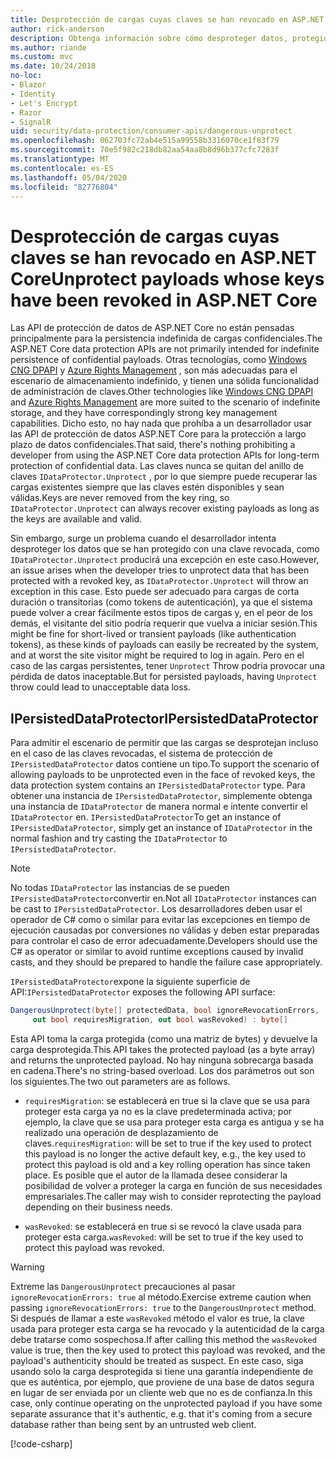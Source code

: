 ```yaml
---
title: Desprotección de cargas cuyas claves se han revocado en ASP.NET Core
author: rick-anderson
description: Obtenga información sobre cómo desproteger datos, protegidos con claves que se han revocado, en una aplicación ASP.NET Core.
ms.author: riande
ms.custom: mvc
ms.date: 10/24/2018
no-loc:
- Blazor
- Identity
- Let's Encrypt
- Razor
- SignalR
uid: security/data-protection/consumer-apis/dangerous-unprotect
ms.openlocfilehash: 062703fc72ab4e515a99558b3316070ce1f83f79
ms.sourcegitcommit: 70e5f982c218db82aa54aa8b8d96b377cfc7283f
ms.translationtype: MT
ms.contentlocale: es-ES
ms.lasthandoff: 05/04/2020
ms.locfileid: "82776804"
---
```

# <a name="unprotect-payloads-whose-keys-have-been-revoked-in-aspnet-core"></a><span data-ttu-id="69c13-103">Desprotección de cargas cuyas claves se han revocado en ASP.NET Core</span><span class="sxs-lookup"><span data-stu-id="69c13-103">Unprotect payloads whose keys have been revoked in ASP.NET Core</span></span>

<a name="data-protection-consumer-apis-dangerous-unprotect"></a>

<span data-ttu-id="69c13-104">Las API de protección de datos de ASP.NET Core no están pensadas principalmente para la persistencia indefinida de cargas confidenciales.</span><span class="sxs-lookup"><span data-stu-id="69c13-104">The ASP.NET Core data protection APIs are not primarily intended for indefinite persistence of confidential payloads.</span></span> <span data-ttu-id="69c13-105">Otras tecnologías, como [Windows CNG DPAPI](https://msdn.microsoft.com/library/windows/desktop/hh706794%28v=vs.85%29.aspx) y [Azure Rights Management](/rights-management/) , son más adecuadas para el escenario de almacenamiento indefinido, y tienen una sólida funcionalidad de administración de claves.</span><span class="sxs-lookup"><span data-stu-id="69c13-105">Other technologies like [Windows CNG DPAPI](https://msdn.microsoft.com/library/windows/desktop/hh706794%28v=vs.85%29.aspx) and [Azure Rights Management](/rights-management/) are more suited to the scenario of indefinite storage, and they have correspondingly strong key management capabilities.</span></span> <span data-ttu-id="69c13-106">Dicho esto, no hay nada que prohíba a un desarrollador usar las API de protección de datos ASP.NET Core para la protección a largo plazo de datos confidenciales.</span><span class="sxs-lookup"><span data-stu-id="69c13-106">That said, there's nothing prohibiting a developer from using the ASP.NET Core data protection APIs for long-term protection of confidential data.</span></span> <span data-ttu-id="69c13-107">Las claves nunca se quitan del anillo de claves `IDataProtector.Unprotect` , por lo que siempre puede recuperar las cargas existentes siempre que las claves estén disponibles y sean válidas.</span><span class="sxs-lookup"><span data-stu-id="69c13-107">Keys are never removed from the key ring, so `IDataProtector.Unprotect` can always recover existing payloads as long as the keys are available and valid.</span></span>

<span data-ttu-id="69c13-108">Sin embargo, surge un problema cuando el desarrollador intenta desproteger los datos que se han protegido con una clave revocada, como `IDataProtector.Unprotect` producirá una excepción en este caso.</span><span class="sxs-lookup"><span data-stu-id="69c13-108">However, an issue arises when the developer tries to unprotect data that has been protected with a revoked key, as `IDataProtector.Unprotect` will throw an exception in this case.</span></span> <span data-ttu-id="69c13-109">Esto puede ser adecuado para cargas de corta duración o transitorias (como tokens de autenticación), ya que el sistema puede volver a crear fácilmente estos tipos de cargas y, en el peor de los demás, el visitante del sitio podría requerir que vuelva a iniciar sesión.</span><span class="sxs-lookup"><span data-stu-id="69c13-109">This might be fine for short-lived or transient payloads (like authentication tokens), as these kinds of payloads can easily be recreated by the system, and at worst the site visitor might be required to log in again.</span></span> <span data-ttu-id="69c13-110">Pero en el caso de las cargas persistentes, tener `Unprotect` Throw podría provocar una pérdida de datos inaceptable.</span><span class="sxs-lookup"><span data-stu-id="69c13-110">But for persisted payloads, having `Unprotect` throw could lead to unacceptable data loss.</span></span>

## <a name="ipersisteddataprotector"></a><span data-ttu-id="69c13-111">IPersistedDataProtector</span><span class="sxs-lookup"><span data-stu-id="69c13-111">IPersistedDataProtector</span></span>

<span data-ttu-id="69c13-112">Para admitir el escenario de permitir que las cargas se desprotejan incluso en el caso de las claves revocadas, el sistema de protección de `IPersistedDataProtector` datos contiene un tipo.</span><span class="sxs-lookup"><span data-stu-id="69c13-112">To support the scenario of allowing payloads to be unprotected even in the face of revoked keys, the data protection system contains an `IPersistedDataProtector` type.</span></span> <span data-ttu-id="69c13-113">Para obtener una instancia de `IPersistedDataProtector`, simplemente obtenga una instancia de `IDataProtector` de manera normal e intente convertir el `IDataProtector` en. `IPersistedDataProtector`</span><span class="sxs-lookup"><span data-stu-id="69c13-113">To get an instance of `IPersistedDataProtector`, simply get an instance of `IDataProtector` in the normal fashion and try casting the `IDataProtector` to `IPersistedDataProtector`.</span></span>

> [!NOTE]
> <span data-ttu-id="69c13-114">No todas `IDataProtector` las instancias de se pueden `IPersistedDataProtector`convertir en.</span><span class="sxs-lookup"><span data-stu-id="69c13-114">Not all `IDataProtector` instances can be cast to `IPersistedDataProtector`.</span></span> <span data-ttu-id="69c13-115">Los desarrolladores deben usar el operador de C# como o similar para evitar las excepciones en tiempo de ejecución causadas por conversiones no válidas y deben estar preparadas para controlar el caso de error adecuadamente.</span><span class="sxs-lookup"><span data-stu-id="69c13-115">Developers should use the C# as operator or similar to avoid runtime exceptions caused by invalid casts, and they should be prepared to handle the failure case appropriately.</span></span>

<span data-ttu-id="69c13-116">`IPersistedDataProtector`expone la siguiente superficie de API:</span><span class="sxs-lookup"><span data-stu-id="69c13-116">`IPersistedDataProtector` exposes the following API surface:</span></span>

```csharp
DangerousUnprotect(byte[] protectedData, bool ignoreRevocationErrors,
     out bool requiresMigration, out bool wasRevoked) : byte[]
```

<span data-ttu-id="69c13-117">Esta API toma la carga protegida (como una matriz de bytes) y devuelve la carga desprotegida.</span><span class="sxs-lookup"><span data-stu-id="69c13-117">This API takes the protected payload (as a byte array) and returns the unprotected payload.</span></span> <span data-ttu-id="69c13-118">No hay ninguna sobrecarga basada en cadena.</span><span class="sxs-lookup"><span data-stu-id="69c13-118">There's no string-based overload.</span></span> <span data-ttu-id="69c13-119">Los dos parámetros out son los siguientes.</span><span class="sxs-lookup"><span data-stu-id="69c13-119">The two out parameters are as follows.</span></span>

* <span data-ttu-id="69c13-120">`requiresMigration`: se establecerá en true si la clave que se usa para proteger esta carga ya no es la clave predeterminada activa; por ejemplo, la clave que se usa para proteger esta carga es antigua y se ha realizado una operación de desplazamiento de claves.</span><span class="sxs-lookup"><span data-stu-id="69c13-120">`requiresMigration`: will be set to true if the key used to protect this payload is no longer the active default key, e.g., the key used to protect this payload is old and a key rolling operation has since taken place.</span></span> <span data-ttu-id="69c13-121">Es posible que el autor de la llamada desee considerar la posibilidad de volver a proteger la carga en función de sus necesidades empresariales.</span><span class="sxs-lookup"><span data-stu-id="69c13-121">The caller may wish to consider reprotecting the payload depending on their business needs.</span></span>

* <span data-ttu-id="69c13-122">`wasRevoked`: se establecerá en true si se revocó la clave usada para proteger esta carga.</span><span class="sxs-lookup"><span data-stu-id="69c13-122">`wasRevoked`: will be set to true if the key used to protect this payload was revoked.</span></span>

>[!WARNING]
> <span data-ttu-id="69c13-123">Extreme las `DangerousUnprotect` precauciones al pasar `ignoreRevocationErrors: true` al método.</span><span class="sxs-lookup"><span data-stu-id="69c13-123">Exercise extreme caution when passing `ignoreRevocationErrors: true` to the `DangerousUnprotect` method.</span></span> <span data-ttu-id="69c13-124">Si después de llamar a este `wasRevoked` método el valor es true, la clave usada para proteger esta carga se ha revocado y la autenticidad de la carga debe tratarse como sospechosa.</span><span class="sxs-lookup"><span data-stu-id="69c13-124">If after calling this method the `wasRevoked` value is true, then the key used to protect this payload was revoked, and the payload's authenticity should be treated as suspect.</span></span> <span data-ttu-id="69c13-125">En este caso, siga usando solo la carga desprotegida si tiene una garantía independiente de que es auténtica, por ejemplo, que proviene de una base de datos segura en lugar de ser enviada por un cliente web que no es de confianza.</span><span class="sxs-lookup"><span data-stu-id="69c13-125">In this case, only continue operating on the unprotected payload if you have some separate assurance that it's authentic, e.g. that it's coming from a secure database rather than being sent by an untrusted web client.</span></span>

[!code-csharp[](dangerous-unprotect/samples/dangerous-unprotect.cs)]
